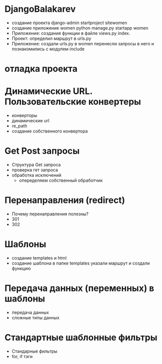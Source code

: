 # DjangoBalakarev
- создание проекта django-admin startproject sitewomen
- создание приложение women python manage.py startapp women
- Приложение: создания функции в файле views.py  index.
- Проект: определил маршрут в urls.py 
- Приложение: создали urls.py в women перенесли запросы в него и познакомились с модулем include
# отладка проекта
# Динамические URL. Пользовательские конвертеры
- конверторы
- динамические url
- re_path
- создание собственного конвертора

# Get Post запросы
- Структура Get запроса
- проверка гет запроса
- обработка исключений
  - опеределяем собственный обработчик 

# Перенаправления (redirect)
- Почему перенаправления полезны?
- 301
- 302

# Шаблоны
- создание templates и html
- создание шаблона в папке templates указали маршрут и создали функцию


# Передача данных (переменных) в шаблоны
- передача данных
- сложные типы данных

#  Стандартные шаблонные фильтры
- Стандарные фильтры
-  for, if тэги